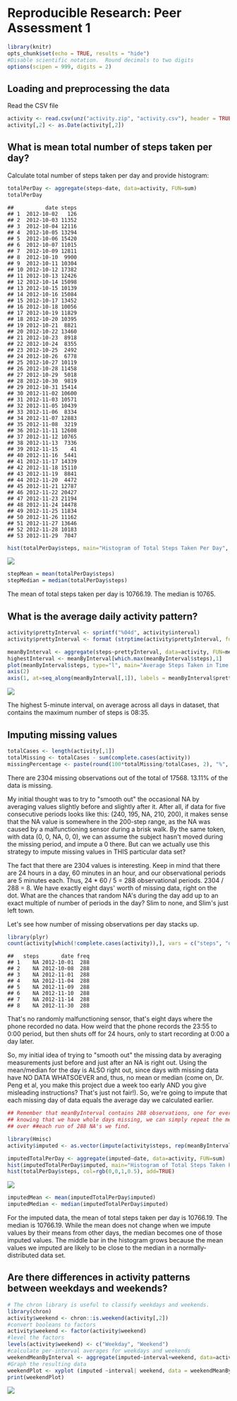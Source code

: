 # Reproducible Research: Peer Assessment 1

```r
library(knitr)
opts_chunk$set(echo = TRUE, results = "hide")
#Disable scientific notation.  Round decimals to two digits
options(scipen = 999, digits = 2)
```



## Loading and preprocessing the data

Read the CSV file

```r
activity <- read.csv(unz("activity.zip", "activity.csv"), header = TRUE, na.strings="NA") #stringsAsFactors = FALSE)
activity[,2] <- as.Date(activity[,2]) 
```

## What is mean total number of steps taken per day?
Calculate total number of steps taken per day and provide histogram:

```r
totalPerDay <- aggregate(steps~date, data=activity, FUN=sum)
totalPerDay
```

```
##          date steps
## 1  2012-10-02   126
## 2  2012-10-03 11352
## 3  2012-10-04 12116
## 4  2012-10-05 13294
## 5  2012-10-06 15420
## 6  2012-10-07 11015
## 7  2012-10-09 12811
## 8  2012-10-10  9900
## 9  2012-10-11 10304
## 10 2012-10-12 17382
## 11 2012-10-13 12426
## 12 2012-10-14 15098
## 13 2012-10-15 10139
## 14 2012-10-16 15084
## 15 2012-10-17 13452
## 16 2012-10-18 10056
## 17 2012-10-19 11829
## 18 2012-10-20 10395
## 19 2012-10-21  8821
## 20 2012-10-22 13460
## 21 2012-10-23  8918
## 22 2012-10-24  8355
## 23 2012-10-25  2492
## 24 2012-10-26  6778
## 25 2012-10-27 10119
## 26 2012-10-28 11458
## 27 2012-10-29  5018
## 28 2012-10-30  9819
## 29 2012-10-31 15414
## 30 2012-11-02 10600
## 31 2012-11-03 10571
## 32 2012-11-05 10439
## 33 2012-11-06  8334
## 34 2012-11-07 12883
## 35 2012-11-08  3219
## 36 2012-11-11 12608
## 37 2012-11-12 10765
## 38 2012-11-13  7336
## 39 2012-11-15    41
## 40 2012-11-16  5441
## 41 2012-11-17 14339
## 42 2012-11-18 15110
## 43 2012-11-19  8841
## 44 2012-11-20  4472
## 45 2012-11-21 12787
## 46 2012-11-22 20427
## 47 2012-11-23 21194
## 48 2012-11-24 14478
## 49 2012-11-25 11834
## 50 2012-11-26 11162
## 51 2012-11-27 13646
## 52 2012-11-28 10183
## 53 2012-11-29  7047
```

```r
hist(totalPerDay$steps, main="Histogram of Total Steps Taken Per Day", xlab = "Steps", col=rgb(0,0,1,0.5))
```

![](PA1_template_files/figure-html/calculateTotal-1.png)


```r
stepMean = mean(totalPerDay$steps)
stepMedian = median(totalPerDay$steps)
```

The mean of total steps taken per day is 10766.19.  The median is 10765.


## What is the average daily activity pattern?

```r
activity$prettyInterval <- sprintf("%04d", activity$interval)
activity$prettyInterval <- format (strptime(activity$prettyInterval, format = "%H%M"), format = "%H:%M")

meanByInterval <- aggregate(steps~prettyInterval, data=activity, FUN=mean)
highestInterval <- meanByInterval[which.max(meanByInterval$steps),1]
plot(meanByInterval$steps, type="l", main="Average Steps Taken in Time Interval", axes="False", ylab = "Steps", xlab = "Time")
axis(2)
axis(1, at=seq_along(meanByInterval[,1]), labels = meanByInterval$prettyInterval)
```

![](PA1_template_files/figure-html/AverageDailyPattern-1.png)

The highest 5-minute interval, on average across all days in dataset, that contains the maximum number of steps is 08:35.

## Imputing missing values

```r
totalCases <- length(activity[,1])
totalMissing <- totalCases - sum(complete.cases(activity))
missingPercentage <- paste(round(100*totalMissing/totalCases, 2), "%", sep="")
```

There are 2304 missing observations out of the total of 17568.  13.11% of the data is missing.

My initial thought was to try to "smooth out" the occasional NA by averaging values slightly before and slightly after it.  After all, if data for five consecutive periods looks like this: (240, 195, NA, 210, 200), it makes sense that the NA value is somewhere in the 200-step range, as the NA was caused by a malfunctioning sensor during a brisk walk.  By the same token, with data (0, 0, NA, 0, 0), we can assume the subject hasn't moved during the missing period, and impute a 0 there.  But can we actually use this strategy to impute missing values in THIS particular data set?

The fact that there are 2304 values is interesting.  Keep in mind that there are 24 hours in a day, 60 minutes in an hour, and our observational periods are 5 minutes each.  Thus, 24 * 60 / 5 = 288 observational periods.  2304 / 288 = 8.  We have exactly eight days' worth of missing data, right on the dot.  What are the chances that random NA's during the day add up to an exact multiple of number of periods in the day?  Slim to none, and Slim's just left town.

Let's see how number of missing observations per day stacks up.

```r
library(plyr)
count(activity[which(!complete.cases(activity)),], vars = c("steps", "date"))
```

```
##   steps       date freq
## 1    NA 2012-10-01  288
## 2    NA 2012-10-08  288
## 3    NA 2012-11-01  288
## 4    NA 2012-11-04  288
## 5    NA 2012-11-09  288
## 6    NA 2012-11-10  288
## 7    NA 2012-11-14  288
## 8    NA 2012-11-30  288
```

That's no randomly malfunctioning sensor, that's eight days where the phone recorded no data.  How weird that the phone records the 23:55 to 0:00 period, but then shuts off for 24 hours, only to start recording at 0:00 a day later.  

So, my initial idea of trying to "smooth out" the missing data by averaging measurements just before and just after an NA is right out.  Using the mean/median for the day is ALSO right out, since days with missing data have NO DATA WHATSOEVER and, thus, no mean or median (come on, Dr. Peng et al, you make this project due a week too early AND you give misleading instructions?  That's just not fair!).  So, we're going to impute that each missing day of data equals the average day we calculated earlier.


```r
## Remember that meanByInterval contains 288 observations, one for every 5-minute period.  So,
## knowing that we have whole days missing, we can simply repeat the meanByInterval vector
## over ##each run of 288 NA's we find.

library(Hmisc)
activity$imputed <- as.vector(impute(activity$steps, rep(meanByInterval$steps, (totalMissing / length(meanByInterval$steps)))))

imputedTotalPerDay <- aggregate(imputed~date, data=activity, FUN=sum)
hist(imputedTotalPerDay$imputed, main="Histogram of Total Steps Taken Per Day", xlab = "Steps", col=rgb(1,0,0,0.5))
hist(totalPerDay$steps, col=rgb(0,0,1,0.5), add=TRUE)
```

![](PA1_template_files/figure-html/imputeActivity-1.png)


```r
imputedMean <- mean(imputedTotalPerDay$imputed)
imputedMedian <- median(imputedTotalPerDay$imputed)
```

For the imputed data, the mean of total steps taken per day is 10766.19.  The median is 10766.19.  While the mean does not change when we impute values by their means from other days, the median becomes one of those imputed values.  The middle bar in the histogram grows because the mean values we imputed are likely to be close to the median in a normally-distributed data set.

## Are there differences in activity patterns between weekdays and weekends?

```r
# The chron library is useful to classify weekdays and weekends.
library(chron)
activity$weekend <- chron::is.weekend(activity[,2])
#convert booleans to factors
activity$weekend <- factor(activity$weekend)
#level the factors
levels(activity$weekend) <- c("Weekday", "Weekend")
#calculate per-interval averages for weekdays and weekends
weekendMeanByInterval <- aggregate(imputed~interval+weekend, data=activity, FUN=mean)
#Graph the resulting data
weekendPlot <- xyplot (imputed ~interval| weekend, data = weekendMeanByInterval, layout = c(1,2), type = "l")
print(weekendPlot)
```

![](PA1_template_files/figure-html/weekdayWeekendDifference-1.png)
